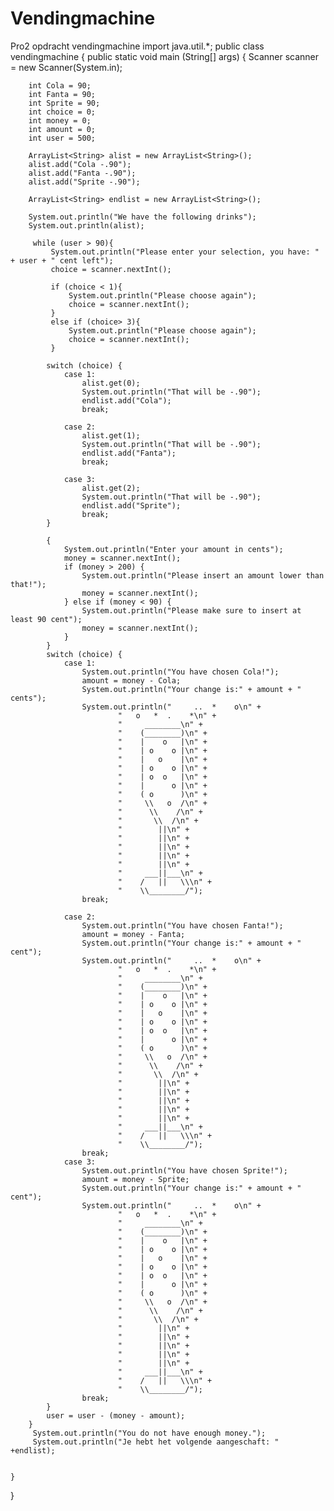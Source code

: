 # Vendingmachine
Pro2 opdracht vendingmachine
import java.util.*;
public class vendingmachine {
    public static void main (String[] args) {
        Scanner scanner = new Scanner(System.in);

        int Cola = 90;
        int Fanta = 90;
        int Sprite = 90;
        int choice = 0;
        int money = 0;
        int amount = 0;
        int user = 500;

        ArrayList<String> alist = new ArrayList<String>();
        alist.add("Cola -.90");
        alist.add("Fanta -.90");
        alist.add("Sprite -.90");

        ArrayList<String> endlist = new ArrayList<String>();

        System.out.println("We have the following drinks");
        System.out.println(alist);

         while (user > 90){
             System.out.println("Please enter your selection, you have: " + user + " cent left");
             choice = scanner.nextInt();

             if (choice < 1){
                 System.out.println("Please choose again");
                 choice = scanner.nextInt();
             }
             else if (choice> 3){
                 System.out.println("Please choose again");
                 choice = scanner.nextInt();
             }

            switch (choice) {
                case 1:
                    alist.get(0);
                    System.out.println("That will be -.90");
                    endlist.add("Cola");
                    break;

                case 2:
                    alist.get(1);
                    System.out.println("That will be -.90");
                    endlist.add("Fanta");
                    break;

                case 3:
                    alist.get(2);
                    System.out.println("That will be -.90");
                    endlist.add("Sprite");
                    break;
            }

            {
                System.out.println("Enter your amount in cents");
                money = scanner.nextInt();
                if (money > 200) {
                    System.out.println("Please insert an amount lower than that!");
                    money = scanner.nextInt();
                } else if (money < 90) {
                    System.out.println("Please make sure to insert at least 90 cent");
                    money = scanner.nextInt();
                }
            }
            switch (choice) {
                case 1:
                    System.out.println("You have chosen Cola!");
                    amount = money - Cola;
                    System.out.println("Your change is:" + amount + " cents");
                    System.out.println("     ..  *    o\n" +
                            "   o   *  .    *\n" +
                            "     ________\n" +
                            "    (________)\n" +
                            "    |    o   |\n" +
                            "    | o    o |\n" +
                            "    |   o    |\n" +
                            "    | o    o |\n" +
                            "    | o  o   |\n" +
                            "    |      o |\n" +
                            "    ( o      )\n" +
                            "     \\   o  /\n" +
                            "      \\    /\n" +
                            "       \\  /\n" +
                            "        ||\n" +
                            "        ||\n" +
                            "        ||\n" +
                            "        ||\n" +
                            "        ||\n" +
                            "     ___||___\n" +
                            "    /   ||   \\\n" +
                            "    \\________/");
                    break;

                case 2:
                    System.out.println("You have chosen Fanta!");
                    amount = money - Fanta;
                    System.out.println("Your change is:" + amount + " cent");
                    System.out.println("     ..  *    o\n" +
                            "   o   *  .    *\n" +
                            "     ________\n" +
                            "    (________)\n" +
                            "    |    o   |\n" +
                            "    | o    o |\n" +
                            "    |   o    |\n" +
                            "    | o    o |\n" +
                            "    | o  o   |\n" +
                            "    |      o |\n" +
                            "    ( o      )\n" +
                            "     \\   o  /\n" +
                            "      \\    /\n" +
                            "       \\  /\n" +
                            "        ||\n" +
                            "        ||\n" +
                            "        ||\n" +
                            "        ||\n" +
                            "        ||\n" +
                            "     ___||___\n" +
                            "    /   ||   \\\n" +
                            "    \\________/");
                    break;
                case 3:
                    System.out.println("You have chosen Sprite!");
                    amount = money - Sprite;
                    System.out.println("Your change is:" + amount + " cent");
                    System.out.println("     ..  *    o\n" +
                            "   o   *  .    *\n" +
                            "     ________\n" +
                            "    (________)\n" +
                            "    |    o   |\n" +
                            "    | o    o |\n" +
                            "    |   o    |\n" +
                            "    | o    o |\n" +
                            "    | o  o   |\n" +
                            "    |      o |\n" +
                            "    ( o      )\n" +
                            "     \\   o  /\n" +
                            "      \\    /\n" +
                            "       \\  /\n" +
                            "        ||\n" +
                            "        ||\n" +
                            "        ||\n" +
                            "        ||\n" +
                            "        ||\n" +
                            "     ___||___\n" +
                            "    /   ||   \\\n" +
                            "    \\________/");
                    break;
            }
            user = user - (money - amount);
        }
         System.out.println("You do not have enough money.");
         System.out.println("Je hebt het volgende aangeschaft: " +endlist);


    }
}
